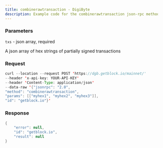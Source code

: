 ```yaml
---
title: combinerawtransaction - DigiByte
description: Example code for the combinerawtransaction json-rpc method. Сomplete guide on how to use combinerawtransaction json-rpc in GetBlock.io Web3 documentation.
---
```


### Parameters


`txs` - json array, required

A json array of hex strings of partially signed transactions

### Request

``` java
curl --location --request POST 'https://dgb.getblock.io/mainnet/' 
--header 'x-api-key: YOUR-API-KEY' 
--header 'Content-Type: application/json' 
--data-raw '{"jsonrpc": "2.0",
"method": "combinerawtransaction",
"params": [["myhex1", "myhex2", "myhex3"]],
"id": "getblock.io"}'
```

###  Response

``` java
{
    "error": null,
    "id": "getblock.io",
    "result": null
}
```

